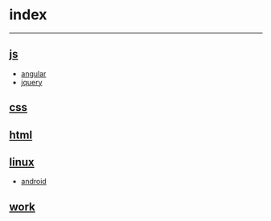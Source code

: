 # index
-----------

## [js](js/js.html)
* [angular](js/angular.html)
* [jquery](js/jquery.html)

## [css](css/css.html)

## [html](html/html.html)

## [linux](linux/linux.html)
* [android](linux/android.html)

## [work](work/gtd.html)
